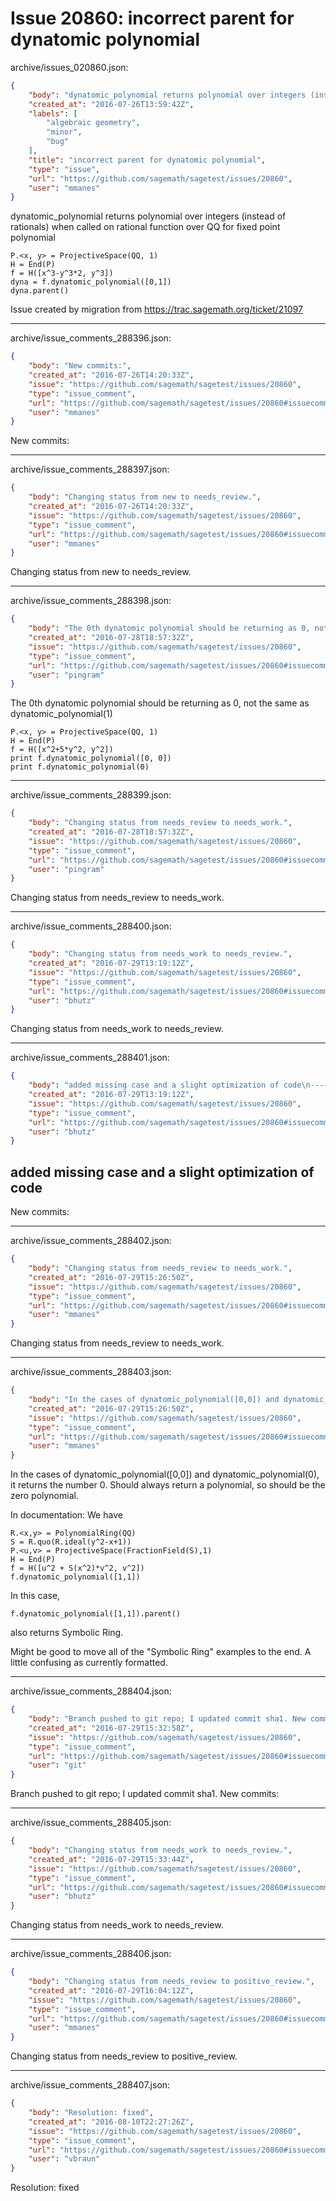 # Issue 20860: incorrect parent for dynatomic polynomial

archive/issues_020860.json:
```json
{
    "body": "dynatomic_polynomial returns polynomial over integers (instead of rationals) when called on rational function over QQ for fixed point polynomial\n\n\n```\nP.<x, y> = ProjectiveSpace(QQ, 1)\nH = End(P)\nf = H([x^3-y^3*2, y^3])\ndyna = f.dynatomic_polynomial([0,1])\ndyna.parent()\n```\n\n\nIssue created by migration from https://trac.sagemath.org/ticket/21097\n\n",
    "created_at": "2016-07-26T13:59:42Z",
    "labels": [
        "algebraic geometry",
        "minor",
        "bug"
    ],
    "title": "incorrect parent for dynatomic polynomial",
    "type": "issue",
    "url": "https://github.com/sagemath/sagetest/issues/20860",
    "user": "mmanes"
}
```
dynatomic_polynomial returns polynomial over integers (instead of rationals) when called on rational function over QQ for fixed point polynomial


```
P.<x, y> = ProjectiveSpace(QQ, 1)
H = End(P)
f = H([x^3-y^3*2, y^3])
dyna = f.dynatomic_polynomial([0,1])
dyna.parent()
```


Issue created by migration from https://trac.sagemath.org/ticket/21097





---

archive/issue_comments_288396.json:
```json
{
    "body": "New commits:",
    "created_at": "2016-07-26T14:20:33Z",
    "issue": "https://github.com/sagemath/sagetest/issues/20860",
    "type": "issue_comment",
    "url": "https://github.com/sagemath/sagetest/issues/20860#issuecomment-288396",
    "user": "mmanes"
}
```

New commits:



---

archive/issue_comments_288397.json:
```json
{
    "body": "Changing status from new to needs_review.",
    "created_at": "2016-07-26T14:20:33Z",
    "issue": "https://github.com/sagemath/sagetest/issues/20860",
    "type": "issue_comment",
    "url": "https://github.com/sagemath/sagetest/issues/20860#issuecomment-288397",
    "user": "mmanes"
}
```

Changing status from new to needs_review.



---

archive/issue_comments_288398.json:
```json
{
    "body": "The 0th dynatomic polynomial should be returning as 0, not the same as dynatomic_polynomial(1)\n\n\n```\nP.<x, y> = ProjectiveSpace(QQ, 1)\nH = End(P)\nf = H([x^2+5*y^2, y^2])\nprint f.dynatomic_polynomial([0, 0])\nprint f.dynatomic_polynomial(0)\n```\n",
    "created_at": "2016-07-28T18:57:32Z",
    "issue": "https://github.com/sagemath/sagetest/issues/20860",
    "type": "issue_comment",
    "url": "https://github.com/sagemath/sagetest/issues/20860#issuecomment-288398",
    "user": "pingram"
}
```

The 0th dynatomic polynomial should be returning as 0, not the same as dynatomic_polynomial(1)


```
P.<x, y> = ProjectiveSpace(QQ, 1)
H = End(P)
f = H([x^2+5*y^2, y^2])
print f.dynatomic_polynomial([0, 0])
print f.dynatomic_polynomial(0)
```




---

archive/issue_comments_288399.json:
```json
{
    "body": "Changing status from needs_review to needs_work.",
    "created_at": "2016-07-28T18:57:32Z",
    "issue": "https://github.com/sagemath/sagetest/issues/20860",
    "type": "issue_comment",
    "url": "https://github.com/sagemath/sagetest/issues/20860#issuecomment-288399",
    "user": "pingram"
}
```

Changing status from needs_review to needs_work.



---

archive/issue_comments_288400.json:
```json
{
    "body": "Changing status from needs_work to needs_review.",
    "created_at": "2016-07-29T13:19:12Z",
    "issue": "https://github.com/sagemath/sagetest/issues/20860",
    "type": "issue_comment",
    "url": "https://github.com/sagemath/sagetest/issues/20860#issuecomment-288400",
    "user": "bhutz"
}
```

Changing status from needs_work to needs_review.



---

archive/issue_comments_288401.json:
```json
{
    "body": "added missing case and a slight optimization of code\n----\nNew commits:",
    "created_at": "2016-07-29T13:19:12Z",
    "issue": "https://github.com/sagemath/sagetest/issues/20860",
    "type": "issue_comment",
    "url": "https://github.com/sagemath/sagetest/issues/20860#issuecomment-288401",
    "user": "bhutz"
}
```

added missing case and a slight optimization of code
----
New commits:



---

archive/issue_comments_288402.json:
```json
{
    "body": "Changing status from needs_review to needs_work.",
    "created_at": "2016-07-29T15:26:50Z",
    "issue": "https://github.com/sagemath/sagetest/issues/20860",
    "type": "issue_comment",
    "url": "https://github.com/sagemath/sagetest/issues/20860#issuecomment-288402",
    "user": "mmanes"
}
```

Changing status from needs_review to needs_work.



---

archive/issue_comments_288403.json:
```json
{
    "body": "In the cases of dynatomic_polynomial([0,0]) and dynatomic_polynomial(0), it returns the number 0.  Should always return a polynomial, so should be the zero polynomial.\n\nIn documentation: We have\n\n```\nR.<x,y> = PolynomialRing(QQ)\nS = R.quo(R.ideal(y^2-x+1))\nP.<u,v> = ProjectiveSpace(FractionField(S),1)\nH = End(P)\nf = H([u^2 + S(x^2)*v^2, v^2])\nf.dynatomic_polynomial([1,1])\n```\n\n\nIn this case, \n\n```\nf.dynatomic_polynomial([1,1]).parent()\n```\n\nalso returns Symbolic Ring.\n\nMight be good to move all of the \"Symbolic Ring\" examples to the end. A  little confusing as currently formatted.",
    "created_at": "2016-07-29T15:26:50Z",
    "issue": "https://github.com/sagemath/sagetest/issues/20860",
    "type": "issue_comment",
    "url": "https://github.com/sagemath/sagetest/issues/20860#issuecomment-288403",
    "user": "mmanes"
}
```

In the cases of dynatomic_polynomial([0,0]) and dynatomic_polynomial(0), it returns the number 0.  Should always return a polynomial, so should be the zero polynomial.

In documentation: We have

```
R.<x,y> = PolynomialRing(QQ)
S = R.quo(R.ideal(y^2-x+1))
P.<u,v> = ProjectiveSpace(FractionField(S),1)
H = End(P)
f = H([u^2 + S(x^2)*v^2, v^2])
f.dynatomic_polynomial([1,1])
```


In this case, 

```
f.dynatomic_polynomial([1,1]).parent()
```

also returns Symbolic Ring.

Might be good to move all of the "Symbolic Ring" examples to the end. A  little confusing as currently formatted.



---

archive/issue_comments_288404.json:
```json
{
    "body": "Branch pushed to git repo; I updated commit sha1. New commits:",
    "created_at": "2016-07-29T15:32:58Z",
    "issue": "https://github.com/sagemath/sagetest/issues/20860",
    "type": "issue_comment",
    "url": "https://github.com/sagemath/sagetest/issues/20860#issuecomment-288404",
    "user": "git"
}
```

Branch pushed to git repo; I updated commit sha1. New commits:



---

archive/issue_comments_288405.json:
```json
{
    "body": "Changing status from needs_work to needs_review.",
    "created_at": "2016-07-29T15:33:44Z",
    "issue": "https://github.com/sagemath/sagetest/issues/20860",
    "type": "issue_comment",
    "url": "https://github.com/sagemath/sagetest/issues/20860#issuecomment-288405",
    "user": "bhutz"
}
```

Changing status from needs_work to needs_review.



---

archive/issue_comments_288406.json:
```json
{
    "body": "Changing status from needs_review to positive_review.",
    "created_at": "2016-07-29T16:04:12Z",
    "issue": "https://github.com/sagemath/sagetest/issues/20860",
    "type": "issue_comment",
    "url": "https://github.com/sagemath/sagetest/issues/20860#issuecomment-288406",
    "user": "mmanes"
}
```

Changing status from needs_review to positive_review.



---

archive/issue_comments_288407.json:
```json
{
    "body": "Resolution: fixed",
    "created_at": "2016-08-10T22:27:26Z",
    "issue": "https://github.com/sagemath/sagetest/issues/20860",
    "type": "issue_comment",
    "url": "https://github.com/sagemath/sagetest/issues/20860#issuecomment-288407",
    "user": "vbraun"
}
```

Resolution: fixed
